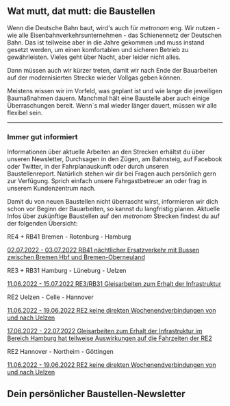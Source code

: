 Wat mutt, dat mutt: die Baustellen
----------

Wenn die Deutsche Bahn baut, wird's auch für *metronom* eng.
Wir nutzen - wie alle Eisenbahnverkehrsunternehmen - das Schienennetz der Deutschen Bahn. Das ist teilweise aber in die Jahre gekommen und muss instand gesetzt werden, um einen komfortablen und sicheren Betrieb zu gewährleisten. Vieles geht über Nacht, aber leider nicht alles.

Dann müssen auch wir kürzer treten, damit wir nach Ende der Bauarbeiten auf der modernisierten Strecke wieder Vollgas geben können.

Meistens wissen wir im Vorfeld, was geplant ist und wie lange die jeweiligen Baumaßnahmen dauern. Manchmal hält eine Baustelle aber auch einige Überraschungen bereit. Wenn´s mal wieder länger dauert, müssen wir alle flexibel sein.

---

### Immer gut informiert ###

Informationen über aktuelle Arbeiten an den Strecken erhältst du über unseren Newsletter, Durchsagen in den Zügen, am Bahnsteig, auf Facebook oder Twitter, in der Fahrplanauskunft oder durch unseren Baustellenreport. Natürlich stehen wir dir bei Fragen auch persönlich gern zur Verfügung. Sprich einfach unsere Fahrgastbetreuer an oder frag in unserem Kundenzentrum nach.

Damit du von neuen Baustellen nicht überrascht wirst, informieren wir dich schon vor Beginn der Bauarbeiten, so kannst du langfristig planen. Aktuelle Infos über zukünftige Baustellen auf den *metronom* Strecken findest du auf der folgenden Übersicht:

RE4 + RB41 Bremen - Rotenburg - Hamburg

[02.07.2022 - 03.07.2022 RB41 nächtlicher Ersatzverkehr mit Bussen zwischen Bremen Hbf und Bremen-Oberneuland](https://www.der-metronom.de/baustellen/rb41-naechtlicher-ersatzverkehr-mit-bussen-zwischen-bremen-hbf-und-bremen-oberneuland/)

RE3 + RB31 Hamburg - Lüneburg - Uelzen

[11.06.2022 - 15.07.2022 RE3/RB31 Gleisarbeiten zum Erhalt der Infrastruktur](https://www.der-metronom.de/baustellen/re3-rb31-gleisarbeiten-zum-erhalt-der-infrastruktur/)

RE2 Uelzen - Celle - Hannover

[11.06.2022 - 19.06.2022 RE2 keine direkten Wochenendverbindungen von und nach Uelzen](https://www.der-metronom.de/baustellen/re2-keine-direkten-wochenendverbindungen-von-und-nach-uelzen/)

[17.06.2022 - 22.07.2022 Gleisarbeiten zum Erhalt der Infrastruktur im Bereich Hamburg hat teilweise Auswirkungen auf die Fahrzeiten der RE2](https://www.der-metronom.de/baustellen/gleisarbeiten-zum-erhalt-der-infrastruktur-im-bereich-hamburg-hat-teilweise-auswirkungen-auf-die-fahrzeiten-der-re2/)

RE2 Hannover - Northeim - Göttingen

[11.06.2022 - 19.06.2022 RE2 keine direkten Wochenendverbindungen von und nach Uelzen](https://www.der-metronom.de/baustellen/re2-keine-direkten-wochenendverbindungen-von-und-nach-uelzen-2/)

Dein persönlicher Baustellen-Newsletter
----------
